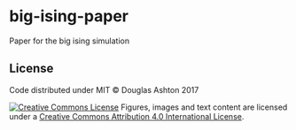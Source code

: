 # big-ising-paper
Paper for the big ising simulation


## License

Code distributed under MIT © Douglas Ashton 2017

<a rel="license" href="http://creativecommons.org/licenses/by/4.0/"><img alt="Creative Commons License" style="border-width:0" src="https://i.creativecommons.org/l/by/4.0/80x15.png" /></a> Figures, images and text content are licensed under a <a rel="license" href="http://creativecommons.org/licenses/by/4.0/">Creative Commons Attribution 4.0 International License</a>.
